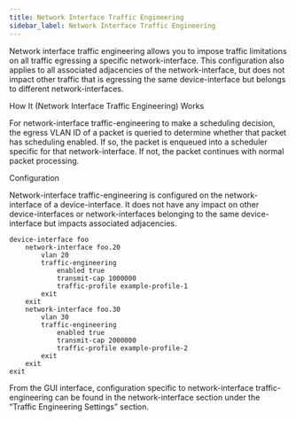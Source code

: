```yaml
---
title: Network Interface Traffic Engineering
sidebar_label: Network Interface Traffic Engineering
---
```


Network interface traffic engineering allows you to impose traffic limitations on all traffic egressing a specific network-interface. This configuration also applies to all associated adjacencies of the network-interface, but does not impact other traffic that is egressing the same device-interface but belongs to different network-interfaces.

How It (Network Interface Traffic Engineering) Works

For network-interface traffic-engineering to make a scheduling decision, the egress VLAN ID of a packet is queried to determine whether that packet has scheduling enabled. If so, the packet is enqueued into a scheduler specific for that network-interface. If not, the packet continues with normal packet processing. 

Configuration

Network-interface traffic-engineering is configured on the network-interface of a device-interface. It does not have any impact on other device-interfaces or network-interfaces belonging to the same device-interface but impacts associated adjacencies.

```
device-interface foo
    network-interface foo.20
        vlan 20         
        traffic-engineering             
            enabled true              
            transmit-cap 1000000              
            traffic-profile example-profile-1          
        exit      
    exit      
    network-interface foo.30          
        vlan 30          
        traffic-engineering              
            enabled true              
            transmit-cap 2000000              
            traffic-profile example-profile-2          
        exit      
    exit  
exit 
```

From the GUI interface, configuration specific to network-interface traffic-engineering can be found in the network-interface section under the “Traffic Engineering Settings” section. 